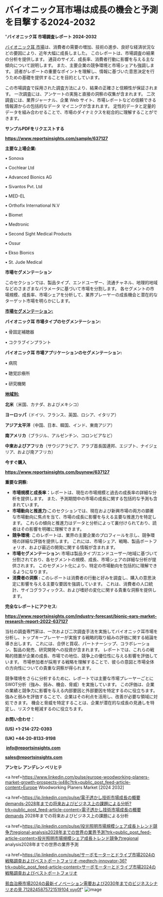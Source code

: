 # バイオニック耳市場は成長の機会と予測を目撃する2024-2032

"<strong>バイオニック耳 市場調査レポート 2024-2032</strong>

<a href=https://www.reportsinsights.com/sample/637127>バイオニック耳 市場</a>は、消費者の需要の増加、技術の進歩、良好な経済状況などの要因により、近年大幅に成長しました。 このレポートは、市場調査の結果の分析を提供します。 通貨のサイズ、成長率、消費者行動に影響を与える主な傾向について説明します。 また、主要企業の競争環境と市場シェアも強調します。 読者がレポートの重要なポイントを理解し、情報に基づいた意思決定を行うための基礎を提供することを目的としています。

この市場調査で採用された調査方法により、結果の正確さと信頼性が保証されます。 一次調査には、アンケートの実施と直接の洞察の収集が含まれます。 二次調査には、業界ジャーナル、企業 Web サイト、市場レポートなどの信頼できる情報源からの包括的なデータ マイニングが含まれます。 定性的データと定量的データを組み合わせることで、市場のダイナミクスを総合的に理解することができます。

<strong><b>サンプルPDFをリクエストする</b></strong>

<a href=https://www.reportsinsights.com/sample/637127><strong><u>https://www.reportsinsights.com/sample/637127</u></strong></a>

<strong>主要な上場企業:</strong>

• Sonova

• Cochlear Ltd

• Advanced Bionics AG

• Sivantos Pvt. Ltd

• MED-EL

• Orthofix International N.V

• Biomet

• Medtronic

• Second Sight Medical Products

• Ossur

• Ekso Bionics

• St. Jude Medical

<strong>市場セグメンテーション</strong>

このセクションでは、製品タイプ、エンドユーザー、流通チャネル、地理的地域などのさまざまなパラメータに基づいて市場を分割します。 各セグメントの市場規模、成長率、市場シェアを分析して、業界プレーヤーの成長機会と潜在的なターゲット市場を明らかにします。

<strong><u>市場セグメンテーション</u></strong><strong><u>:</u></strong>

<strong>バイオニック耳 市場タイプのセグメンテーション:</strong>

• 骨固定補聴器

• コクラブインプラント

<strong>バイオニック耳 市場アプリケーションのセグメンテーション:</strong>

• 病院

• 聴覚診療所

• 研究機関

<strong><u>地域別</u></strong><strong><u>:</u></strong>

<strong>北米</strong>（米国、カナダ、およびメキシコ）

<strong>ヨーロッパ</strong>（ドイツ、フランス、英国、ロシア、イタリア）

<strong>アジア太平洋</strong>（中国、日本、韓国、インド、東南アジア）

<strong>南アメリカ</strong>（ブラジル、アルゼンチン、コロンビアなど）

<strong>中東およびアフリカ</strong>（サウジアラビア、アラブ首長国連邦、エジプト、ナイジェリア、および南アフリカ）

<strong>今すぐ購入</strong>

<a href=https://www.reportsinsights.com/buynow/637127><strong><u>https://www.reportsinsights.com/buynow/637127</u></strong></a>

<strong>重要な洞察:</strong>
<ul>
  <li><strong>市場規模と成長率：</strong>レポートは、現在の市場規模と過去の成長率の詳細な分析を提供します。 また、予測期間中の市場の成長に関する包括的な予測も含まれています。</li>
  <li><strong>市場動向と推進力:</strong>このセクションでは、現在および新興市場の両方の顕著な市場動向に焦点を当て、市場の成長に影響を与える主要な推進力を特定します。 これらの傾向と推進力はデータと分析によって裏付けられており、読者はその影響を明確に理解できます。</li>
  <li><strong>競争環境</strong>: このレポートは、業界の主要企業のプロフィールを示し、競争環境の詳細な評価を提供します。 これには、市場シェア、戦略、製品ポートフォリオ、および最近の開発に関する情報が含まれます。</li>
  <li><strong>市場セグメンテーション: </strong>市場は製品タイプ/エンドユーザー/地域に基づいて分割されており、各セグメントの規模、成長、市場シェアの詳細な分析が提供されます。 このセグメント化により、特定の市場動向を包括的に理解できるようになります。</li>
  <li><strong>消費者の洞察 : </strong>このレポートは消費者の行動と好みを調査し、購入の意思決定に影響を与える主要な要因を強調しています。 これは、消費者の人口統計、サイコグラフィックス、および嗜好の変化に関する貴重な洞察を提供します。</li>
</ul>
<strong>完全なレポートにアクセス:</strong>

<a href=https://www.reportsinsights.com/industry-forecast/bionic-ears-market-research-report-2022-637127><strong><u><b>https://www.reportsinsights.com/industry-forecast/bionic-ears-market-research-report-2022-637127</b></u></strong></a>

当社の調査専門家は、一次および二次調査手法を実施してバイオニック耳市場を分析し、トップキープレーヤーが実施する戦略的取り組みの評価に関する結論を導き出します。 これには、合併と買収、パートナーシップ、コラボレーション、製品の発売、研究開発への投資が含まれます。 レポートでは、これらの戦略的措置が企業の成長、市場での地位、競争上の優位性に与える影響を評価しています。 市場参加者が採用する戦略を理解することで、彼らの意図と市場全体の方向性についての貴重な洞察が得られます。

競争環境をさらに分析するために、レポートでは主要な市場プレーヤーごとにSWOT分析（強み、弱み、機会、脅威）を実施しています。 この評価は、企業の業績と競争力に影響を与える内部要因と外部要因を特定するのに役立ちます。 強みと弱みを評価することで、企業はその利点を活用し、改善が必要な領域に対処できます。 機会と脅威を特定することは、企業が潜在的な成長の見通しを特定し、リスクを軽減するのに役立ちます。

<strong>お問い合わせ：</strong>

<strong>(US) +1-214-272-0393</strong>

<strong>(UK) +44-20-8133-9198</strong>

<strong> </strong><a href=info@reportsinsights.com><strong><u>info@reportsinsights.com</u></strong></a>

<a href=sales@reportsinsights.com><strong><u>sales@reportsinsights.com</u></strong></a>

<strong>アンセレ アンデレン ベリヒテ</strong>

<a href=https://www.linkedin.com/pulse/europe-woodworking-planers-market-growth-prospects-ix48c?trk=public_post_feed-article-content>Europe Woodworking Planers Market [2024 2032]</a>

<a href=https://jp.linkedin.com/pulse/電子透かし技術市場成長の概要demands-2028年までの将来およびビジネス上の課題による分析?trk=public_post_feed-article-content>電子透かし技術市場成長の概要demands 2028年までの将来およびビジネス上の課題による分析</a>

<a href=https://jp.linkedin.com/pulse/投光照明市場規模シェア成長トレンド競争力regional-analysis2028年までの世界の業界予測?trk=public_post_feed-article-content>投光照明市場規模シェア成長トレンド競争力regional analysis2028年までの世界の業界予測</a>

<a href=https://jp.linkedin.com/pulse/サーボモーターとドライブ市場2024の戦略調査およびベストポートフォリオ-medtech-innovator-36?trk=public_post_feed-article-content>サーボモーターとドライブ市場2024の戦略調査およびベストポートフォリオ</a>

<a href=https://www.linkedin.com/pulse/貧血治療市場2024の最新イノベーション需要および2030年までのビジネスシナリオの見-7128245875721519104-vuy0f/>貧血治療市場2024の最新イノベーション需要および2030年までのビジネスシナリオの見 7128245875721519104 vuy0f</a>"
![image](https://github.com/gayatrid12/RImarketTech/assets/158473851/4f5e79b3-47b0-4c2d-912e-a54c13877128)
